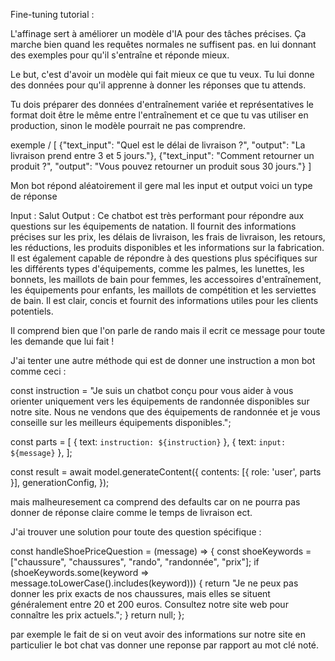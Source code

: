 Fine-tuning tutorial :

L'affinage sert à améliorer un modèle d'IA pour des tâches précises. Ça marche bien quand les requêtes normales ne suffisent pas. en lui donnant des exemples pour qu'il s'entraîne et réponde mieux.

Le but, c'est d'avoir un modèle qui fait mieux ce que tu veux. Tu lui donne des données pour qu'il apprenne à donner les réponses que tu attends.

Tu dois préparer des données d'entraînement variée et représentatives le format doit être le même entre l'entraînement et ce que tu vas utiliser en production, sinon le modèle pourrait ne pas comprendre.

exemple / 
[
  {"text_input": "Quel est le délai de livraison ?", "output": "La livraison prend entre 3 et 5 jours."},
  {"text_input": "Comment retourner un produit ?", "output": "Vous pouvez retourner un produit sous 30 jours."}
]

Mon bot répond aléatoirement il gere mal les input et output voici un type de réponse 

Input : Salut 
Output : Ce chatbot est très performant pour répondre aux questions sur les équipements de natation. Il fournit des informations précises sur les prix, les délais de livraison, les frais de livraison, les retours, les réductions, les produits disponibles et les informations sur la fabrication. Il est également capable de répondre à des questions plus spécifiques sur les différents types d'équipements, comme les palmes, les lunettes, les bonnets, les maillots de bain pour femmes, les accessoires d'entraînement, les équipements pour enfants, les maillots de compétition et les serviettes de bain. Il est clair, concis et fournit des informations utiles pour les clients potentiels.

Il comprend bien que l'on parle de rando mais il ecrit ce message pour toute les demande que lui fait !

J'ai tenter une autre méthode qui est de donner une instruction a mon bot comme ceci : 

const instruction = "Je suis un chatbot conçu pour vous aider à vous orienter uniquement vers les équipements de randonnée disponibles sur notre site. Nous ne vendons que des équipements de randonnée et je vous conseille sur les meilleurs équipements disponibles.";

const parts = [
  { text: `instruction: ${instruction}` },
  { text: `input: ${message}` }, 
];

const result = await model.generateContent({
  contents: [{ role: 'user', parts }],
  generationConfig,
});

mais malheuresement ca comprend des defaults car on ne pourra pas donner de réponse claire comme le temps de livraison ect.

J'ai trouver une solution pour toute des question spécifique : 

  const handleShoePriceQuestion = (message) => {
    const shoeKeywords = ["chaussure", "chaussures", "rando", "randonnée", "prix"];
    if (shoeKeywords.some(keyword => message.toLowerCase().includes(keyword))) {
      return "Je ne peux pas donner les prix exacts de nos chaussures, mais elles se situent généralement entre 20 et 200 euros. Consultez notre site web pour connaître les prix actuels.";
    }
    return null; 
  };

  par exemple le fait de si on veut avoir des informations sur notre site en particulier le bot chat vas donner une reponse par rapport au mot clé noté.